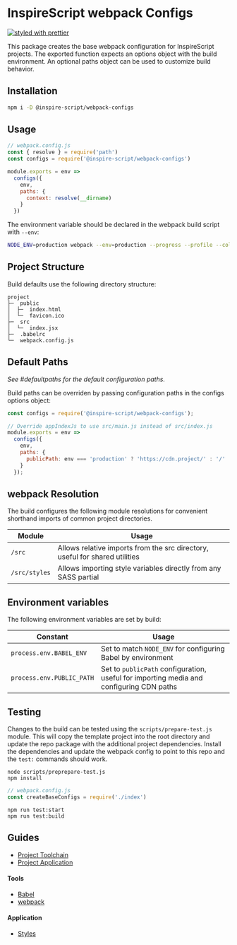 # InspireScript webpack Configs
[![styled with prettier](https://img.shields.io/badge/styled_with-prettier-ff69b4.svg)](https://github.com/prettier/prettier)

This package creates the base webpack configuration for InspireScript projects. The
exported function expects an options object with the build environment. An optional
paths object can be used to customize build behavior.

## Installation

```bash
npm i -D @inspire-script/webpack-configs
```

## Usage

```javascript
// webpack.config.js
const { resolve } = require('path')
const configs = require('@inspire-script/webpack-configs')

module.exports = env =>
  configs({
    env,
    paths: {
      context: resolve(__dirname)
    }
  })
```

The environment variable should be declared in the webpack build script with `--env`:

```bash
NODE_ENV=production webpack --env=production --progress --profile --colors
```

## Project Structure
Build defaults use the following directory structure:

```
project
├─  public
│  ├─  index.html
│  └─  favicon.ico
├─  src
│  └─  index.jsx
├─  .babelrc
└─  webpack.config.js
```

## Default Paths
_See #defaultpaths for the default configuration paths._

Build paths can be overriden by passing configuration paths in the configs options
object:

```javascript
const configs = require('@inspire-script/webpack-configs');

// Override appIndexJs to use src/main.js instead of src/index.js
module.exports = env =>
  configs({
    env,
    paths: {
      publicPath: env === 'production' ? 'https://cdn.project/' : '/'
    }
  });
```

## webpack Resolution
The build configures the following module resolutions for convenient shorthand
imports of common project directories.

Module | Usage
--- | ---
`/src` | Allows relative imports from the src directory, useful for shared utilities
`/src/styles` | Allows importing style variables directly from any SASS partial

## Environment variables
The following environment variables are set by build:

Constant | Usage
--- | ---
`process.env.BABEL_ENV` | Set to match `NODE_ENV` for configuring Babel by environment
`process.env.PUBLIC_PATH` | Set to `publicPath` configuration, useful for importing media and configuring CDN paths

## Testing
Changes to the build can be tested using the `scripts/prepare-test.js` module. This
will copy the template project into the root directory and update the repo package
with the additional project dependencies. Install the dependencies and update the
webpack config to point to this repo and the `test:` commands should work.

```shell
node scripts/preprepare-test.js
npm install
```

```javascript
// webpack.config.js
const createBaseConfigs = require('./index')
```

```shell
npm run test:start
npm run test:build
```

## Guides

- [Project Toolchain][toolchain]
- [Project Application][application]

#### Tools

- [Babel][]
- [webpack][]

#### Application

- [Styles][]

[toolchain]: ./guides/Project%20Toolchain.md
[application]: ./guides/Project%20Application.md
[babel]: ./guides/tools/Babel.md
[webpack]: ./guides/tools/webpack.md
[styles]: ./guides/application/Styles.md

